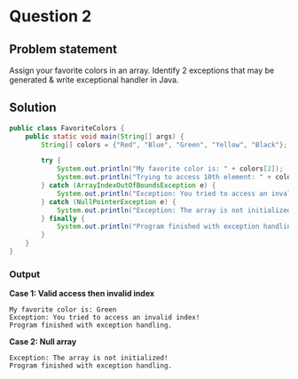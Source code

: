 # Question 2
## Problem statement
Assign your favorite colors in an array. Identify 2 exceptions that may be generated & write exceptional handler in Java.

## Solution
```java
public class FavoriteColors {
    public static void main(String[] args) {
        String[] colors = {"Red", "Blue", "Green", "Yellow", "Black"};

        try {
            System.out.println("My favorite color is: " + colors[2]);
            System.out.println("Trying to access 10th element: " + colors[10]);
        } catch (ArrayIndexOutOfBoundsException e) {
            System.out.println("Exception: You tried to access an invalid index!");
        } catch (NullPointerException e) {
            System.out.println("Exception: The array is not initialized!");
        } finally {
            System.out.println("Program finished with exception handling.");
        }
    }
}
```

### Output

**Case 1: Valid access then invalid index**

```
My favorite color is: Green
Exception: You tried to access an invalid index!
Program finished with exception handling.
```

**Case 2:  Null array**

```
Exception: The array is not initialized!
Program finished with exception handling.
```
